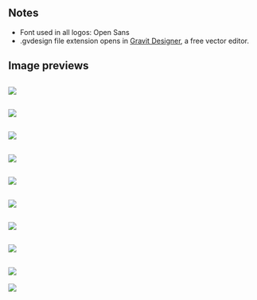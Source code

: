 ## Notes 

- Font used in all logos: Open Sans
- .gvdesign file extension opens in [Gravit Designer](https://www.designer.io/), a free vector editor. 

## Image previews

![](obf-bosc-banner.png)
-----
![](obf-bioinformatics-open-source-conference-banner.png)
-----
![](bosc-plus-new-obf-square.png)
-----
![](bosc-banner.png)
-----
![](bioinformatics-open-source-conference-square.png)
-----
![](bioinformatics-open-source-conference-banner.png)
-----
![](bosc-pear-square-white.png)
-----
![](bosc-pear-square-green.png)
----
![](bosc-pear-transparent-square.png)
----
![](pear-transparent.png)

